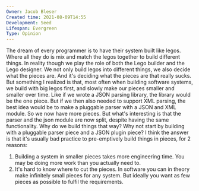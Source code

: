 ```yaml
---
Owner: Jacob Bleser
Created time: 2021-08-09T14:55
Development: Seed
Lifespan: Evergreen
Type: Opinion
---
```

The dream of every programmer is to have their system built like legos. Where all they do is mix and match the legos together to build different things. In reality though we play the role of both the Lego builder and the Lego designer. We not only build legos into different things, we also decide what the pieces are. And it's deciding what the pieces are that really sucks.
But something I realized is that, most often when building software systems, we build with big legos first, and slowly make our pieces smaller and smaller over time. Like if we wrote a JSON parsing library, the library would be the one piece. But if we then also needed to support XML parsing, the best idea would be to make a pluggable parser with a JSON and XML module. So we now have more pieces. But what's interesting is that the parser and the json module are now split, despite having the same functionality.
Why do we build things that way? Why not start by building with a pluggable parser piece and a JSON plugin piece? I think the answer is that it's usually bad practice to pre-emptively build things in pieces, for 2 reasons:
1. Building a system in smaller pieces takes more engineering time. You may be doing more work than you actually need to.
2. It's hard to know where to cut the pieces. In software you can in theory make infinitely small pieces for any system. But ideally you want as few pieces as possible to fulfil the requirements.